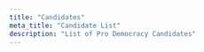 ```yaml
---
title: "Candidates"
meta_title: "Candidate List"
description: "List of Pro Democracy Candidates"
---
```

